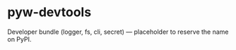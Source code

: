 # pyw-devtools

Developer bundle (logger, fs, cli, secret) — placeholder to reserve the name on PyPI.